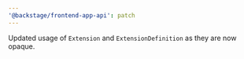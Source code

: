 ```yaml
---
'@backstage/frontend-app-api': patch
---
```


Updated usage of `Extension` and `ExtensionDefinition` as they are now opaque.
